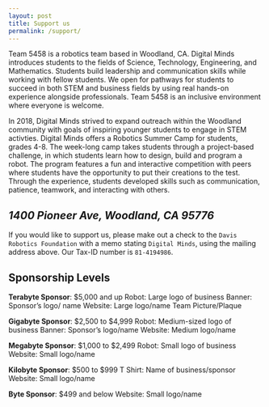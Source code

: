 ```yaml
---
layout: post
title: Support us
permalink: /support/
---
```


Team 5458 is a robotics team based in Woodland, CA. Digital Minds introduces students to the fields of Science, Technology, Engineering, and Mathematics. Students build leadership and communication skills while working with fellow students. We open for pathways for students to succeed in both STEM and business fields by using real hands-on experience alongside professionals. Team 5458 is an inclusive environment where everyone is welcome.

In 2018, Digital Minds strived to expand outreach within the Woodland community with goals of inspiring younger students to engage in STEM activties. Digital Minds offers a Robotics Summer Camp for students, grades 4-8. The week-long camp takes students through a project-based challenge, in which students learn how to design, build and program a robot. The program features a fun and interactive competition with peers where students have the opportunity to put their creations to the test. Through the experience, students developed skills such as communication, patience, teamwork, and interacting with others.

## *1400 Pioneer Ave, Woodland, CA 95776*

If you would like to support us, please make out a check to the `Davis Robotics Foundation` with a memo stating `Digital Minds`, using the mailing address above. Our Tax-ID number is `81-4194986`.

## **Sponsorship Levels**
**Terabyte Sponsor**: $5,000 and up
Robot: Large logo of business
Banner: Sponsor’s logo/ name
Website: Large logo/name
Team Picture/Plaque

**Gigabyte Sponsor**: $2,500 to $4,999
Robot: Medium-sized logo of business
Banner: Sponsor’s logo/name
Website: Medium logo/name

**Megabyte Sponsor**: $1,000 to $2,499
Robot: Small logo of business
Website: Small logo/name

**Kilobyte Sponsor**: $500 to $999
T Shirt: Name of business/sponsor
Website: Small logo/name

**Byte Sponsor**: $499 and below
Website: Small logo/name
